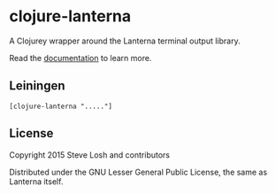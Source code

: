# clojure-lanterna

A Clojurey wrapper around the Lanterna terminal output library.

Read the [documentation][] to learn more.

[documentation]: http://sjl.bitbucket.org/clojure-lanterna/

## Leiningen

    [clojure-lanterna "....."]

## License

Copyright 2015 Steve Losh and contributors

Distributed under the GNU Lesser General Public License, the same as Lanterna
itself.
